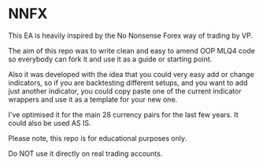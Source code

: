 # NNFX

This EA is heavily inspired by the No Nonsense Forex way of trading by VP.

The aim of this repo was to write clean and easy to amend OOP MLQ4 code so everybody can fork it and use it as a guide or starting point.

Also it was developed with the idea that you could very easy add or change indicators, so if you are backtesting different setups, and you want to add just another indicator, you could copy paste one of the current indicator wrappers and use it as a template for your new one.

I've optimised it for the main 28 currency pairs for the last few years. It could also be used AS IS.


Please note, this repo is for educational purposes only.

Do NOT use it directly on real trading accounts.
